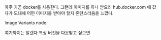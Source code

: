 

아주 가끔 docker를 사용한다.
그런데 이미지를 하나 받으러 hub.docker.com 에 갔다가 도대체 어떤 이미지를 받아야 할지 혼란스러움을 느꼈다.

Image Variants
node:<version>
  

여기까지는 알겠다
특정 버전을 다운받고 싶으면 
